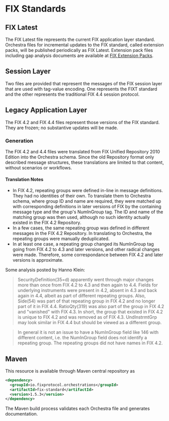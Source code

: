 # FIX Standards

## FIX Latest

The FIX Latest file represents the current FIX application layer standard. Orchestra files for incremental updates to the FIX standard, called extension packs, will be published periodically as FIX Latest. Extension pack files including gap analysis documents are available at [FIX Extension Packs](https://www.fixtrading.org/extension-packs/).

## Session Layer

Two files are provided that represent the messages of the FIX session layer that are used with tag-value encoding. One represents the FIXT standard and the other represents the traditional FIX 4.4 session protocol.

## Legacy Application Layer

The FIX 4.2 and FIX 4.4 files represent those versions of the FIX standard. They are frozen; no substantive updates will be made.

### Generation

The FIX 4.2 and 4.4 files were translated from FIX Unified Repository 2010 Edition into the Orchestra schema. Since the old Repository format only described message structures, these translations are limited to that content, without scenarios or workflows. 

#### Translation Notes

* In FIX 4.2, repeating groups were defined in-line in message definitions. They had no identities of their own. To translate them to Orchestra schema, where group ID and name are required, they were matched up with corresponding definitions in later versions of FIX by the containing message type and the group's NumInGroup tag. The ID and name of the matching group was then used, although no such identity actually existed in the FIX 4.2 Repository.
* In a few cases, the same repeating group was defined in different messages in the FIX 4.2 Repository. In translating to Orchestra, the repeating groups were manually deduplicated.
* In at least one case, a repeating group changed its NumInGroup tag going from FIX 4.2 to 4.3 and later versions, and other radical changes were made. Therefore, some correspondance between FIX 4.2 and later versions is approximate.

Some analysis posted by Hanno Klein:

> SecurityDefinition(35=d) apparently went through major changes more than once from FIX 4.2 to 4.3 and then again to 4.4. Fields for underlying instruments were present in 4.2, absent in 4.3 and back again in 4.4, albeit as part of different repeating groups. Also, Side(54) was part of that repeating group in FIX 4.2 and no longer part of it in FIX 4.4. RatioQty(319) was also part of the group in FIX 4.2 and "vanished" with FIX 4.3. In short, the group that existed in FIX 4.2 is unique to FIX 4.2 and was removed as of FIX 4.3. UndInstrmtGrp may look similar in FIX 4.4 but should be viewed as a different group.

> In general it is not an issue to have a NumInGroup field like 146 with different content, i.e. the NumInGroup field does not identify a repeating group. The repeating groups did not have names in FIX 4.2.

## Maven

This resource is available through Maven central repository as

```xml
<dependency>
  <groupId>io.fixprotocol.orchestrations</groupId>
  <artifactId>fix-standard</artifactId>
  <version>1.5.3</version>
</dependency>
```

The Maven build process validates each Orchestra file and generates documentation.